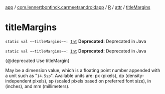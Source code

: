 [app](../../../index.md) / [com.lennertbontinck.carmeetsandroidapp](../../index.md) / [R](../index.md) / [attr](index.md) / [titleMargins](./title-margins.md)

# titleMargins

`static val ~~titleMargins~~: `[`Int`](https://kotlinlang.org/api/latest/jvm/stdlib/kotlin/-int/index.html)
**Deprecated:** Deprecated in Java


`static val ~~titleMargins~~: `[`Int`](https://kotlinlang.org/api/latest/jvm/stdlib/kotlin/-int/index.html)
**Deprecated:** Deprecated in Java

{@deprecated Use titleMargin}

May be a dimension value, which is a floating point number appended with a unit such as "`14.5sp`". Available units are: px (pixels), dp (density-independent pixels), sp (scaled pixels based on preferred font size), in (inches), and mm (millimeters).

